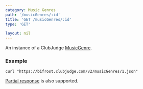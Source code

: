 ```yaml
---
category: Music Genres
path: '/musicGenres/:id'
title: 'GET /musicGenres/:id'
type: 'GET'

layout: nil
---
```


An instance of a ClubJudge [MusicGenre](#/music-genre-model).

### Example

```
curl "https://bifrost.clubjudge.com/v2/musicGenres/1.json"
```

[Partial response](#/partial-responses) is also supported.
